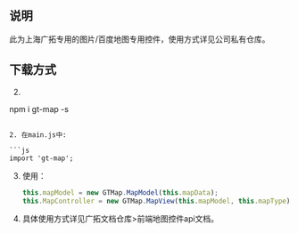 ## 说明

此为上海广拓专用的图片/百度地图专用控件，使用方式详见公司私有仓库。

## 下载方式

2. ```js
npm i gt-map -s
   ```
   
2. 在main.js中: 

   ```js
   import 'gt-map';
   ```

3. 使用：

   ```js
   this.mapModel = new GTMap.MapModel(this.mapData);
   this.MapController = new GTMap.MapView(this.mapModel, this.mapType);
   ```

4. 具体使用方式详见广拓文档仓库>前端地图控件api文档。

